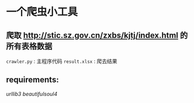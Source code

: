 # 一个爬虫小工具

## 爬取 http://stic.sz.gov.cn/zxbs/kjtj/index.html 的所有表格数据

```crawler.py``` : 主程序代码
```result.xlsx``` : 爬去结果

## requirements:

*urllib3*
*beautifulsoul4*

